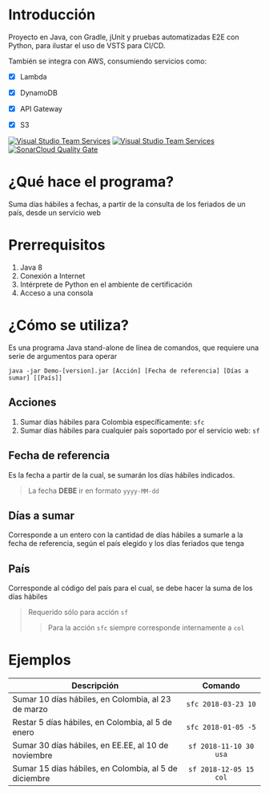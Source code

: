 # Introducción
Proyecto en Java, con Gradle, jUnit y pruebas automatizadas E2E con Python, para ilustar el uso de VSTS para CI/CD.

También se integra con AWS, consumiendo servicios como:
- [x] Lambda
- [x] DynamoDB
- [x] API Gateway
- [x] S3


[![Visual Studio Team Services](https://sophosproyectos.visualstudio.com/_apis/public/build/definitions/92704e0a-93c2-4444-a919-6df362b72412/2/badge)](https://sophosproyectos.visualstudio.com/_apis/public/build/definitions/92704e0a-93c2-4444-a919-6df362b72412/2/badge)
[![Visual Studio Team Services](https://rmprodsbr1.vsrm.visualstudio.com/A9552bd68-f839-4b96-8792-861710c377f2/_apis/public/Release/badge/92704e0a-93c2-4444-a919-6df362b72412/1/2)](https://rmprodsbr1.vsrm.visualstudio.com/A9552bd68-f839-4b96-8792-861710c377f2/_apis/public/Release/badge/92704e0a-93c2-4444-a919-6df362b72412/1/2)
[![SonarCloud Quality Gate](https://sonarcloud.io/api/project_badges/measure?project=com.ramirezblauvelt.democi%3ADemoCI&metric=alert_status)](https://sonarcloud.io/dashboard?id=com.ramirezblauvelt.democi%3ADemoCI)

# ¿Qué hace el programa?

Suma días hábiles a fechas, a partir de la consulta de los feriados de un país, desde un servicio web

# Prerrequisitos

1. Java 8
1. Conexión a Internet
1. Intérprete de Python en el ambiente de certificación
1. Acceso a una consola

# ¿Cómo se utiliza?

Es una programa Java stand-alone de línea de comandos, que requiere una serie de argumentos para operar

```
java -jar Demo-[version].jar [Acción] [Fecha de referencia] [Días a sumar] [[País]]
```

## Acciones
1. Sumar días hábiles para Colombia específicamente: `sfc`
1. Sumar días hábiles para cualquier país soportado por el servicio web: `sf`

## Fecha de referencia

Es la fecha a partir de la cual, se sumarán los días hábiles indicados.
> La fecha **DEBE** ir en formato `yyyy-MM-dd`

## Días a sumar

Corresponde a un entero con la cantidad de días hábiles a sumarle a la fecha de referencia, según el país elegido y los días feriados que tenga

## País

Corresponde al código del país para el cual, se debe hacer la suma de los días hábiles
> Requerido sólo para acción `sf`
>> Para la acción `sfc` siempre corresponde internamente a `col`

# Ejemplos

| Descripción                                           |         Comando        |
|-------------------------------------------------------|:----------------------:|
| Sumar 10 días hábiles, en Colombia, al 23 de marzo    |   `sfc 2018-03-23 10`  |
| Restar 5 días hábiles, en Colombia, al 5 de enero     |   `sfc 2018-01-05 -5`  |
| Sumar 30 días hábiles, en EE.EE, al 10 de noviembre   | `sf 2018-11-10 30 usa` |
| Sumar 15 días hábiles, en Colombia, al 5 de diciembre | `sf 2018-12-05 15 col` |
